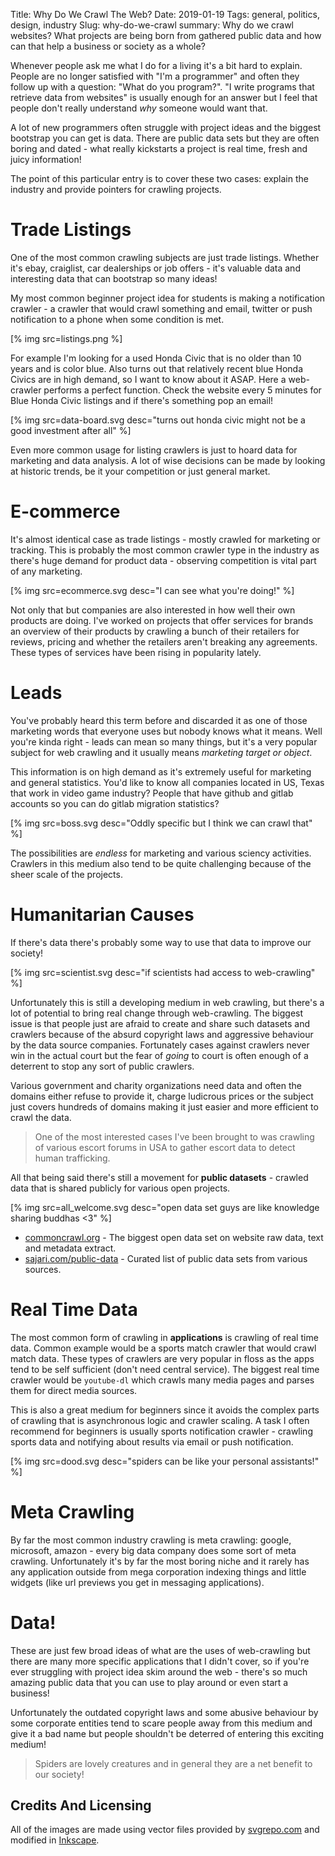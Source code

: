 Title: Why Do We Crawl The Web?
Date: 2019-01-19
Tags: general, politics, design, industry
Slug: why-do-we-crawl
summary: Why do we crawl websites? What projects are being born from gathered public data and how can that help a business or society as a whole?

Whenever people ask me what I do for a living it's a bit hard to explain. People are no longer satisfied with "I'm a programmer" and often they follow up with a question: "What do you program?". "I write programs that retrieve data from websites" is usually enough for an answer but I feel that people don't really understand _why_ someone would want that.

A lot of new programmers often struggle with project ideas and the biggest bootstrap you can get is data. There are public data sets but they are often boring and dated - what really kickstarts a project is real time, fresh and juicy information!

The point of this particular entry is to cover these two cases: explain the industry and provide pointers for crawling projects.

# Trade Listings

One of the most common crawling subjects are just trade listings. Whether it's ebay, craiglist, car dealerships or job offers - it's valuable data and interesting data that can bootstrap so many ideas!

My most common beginner project idea for students is making a notification crawler - a crawler that would crawl something and email, twitter or push notification to a phone when some condition is met.

[% img src=listings.png %]

For example I'm looking for a used Honda Civic that is no older than 10 years and is color blue. Also turns out that relatively recent blue Honda Civics are in high demand, so I want to know about it ASAP. Here a web-crawler performs a perfect function. Check the website every 5 minutes for Blue Honda Civic listings and if there's something pop an email!

[% img src=data-board.svg desc="turns out honda civic might not be a good investment after all" %]

Even more common usage for listing crawlers is just to hoard data for marketing and data analysis. A lot of wise decisions can be made by looking at historic trends, be it your competition or just general market.


# E-commerce

It's almost identical case as trade listings - mostly crawled for marketing or tracking. This is probably the most common crawler type in the industry as there's huge demand for product data - observing competition is vital part of any marketing.

[% img src=ecommerce.svg desc="I can see what you're doing!" %]

Not only that but companies are also interested in how well their own products are doing. I've worked on projects that offer services for brands an overview of their products by crawling a bunch of their retailers for reviews, pricing and whether the retailers aren't breaking any agreements. These types of services have been rising in popularity lately.

# Leads

You've probably heard this term before and discarded it as one of those marketing words that everyone uses but nobody knows what it means. Well you're kinda right - leads can mean so many things, but it's a very popular subject for web crawling and it usually means _marketing target or object_.

This information is on high demand as it's extremely useful for marketing and general statistics. You'd like to know all companies located in US, Texas that work in video game industry? People that have github and gitlab accounts so you can do gitlab migration statistics?

[% img src=boss.svg desc="Oddly specific but I think we can crawl that" %]

The possibilities are _endless_ for marketing and various sciency activities. Crawlers in this medium also tend to be quite challenging because of the sheer scale of the projects.

# Humanitarian Causes

If there's data there's probably some way to use that data to improve our society!

[% img src=scientist.svg desc="if scientists had access to web-crawling" %]

Unfortunately this is still a developing medium in web crawling, but there's a lot of potential to bring real change through web-crawling. The biggest issue is that people just are afraid to create and share such datasets and crawlers because of the absurd copyright laws and aggressive behaviour by the data source companies. Fortunately cases against crawlers never win in the actual court but the fear of _going_ to court is often enough of a deterrent to stop any sort of public crawlers.

Various government and charity organizations need data and often the domains either refuse to provide it, charge ludicrous prices or the subject just covers hundreds of domains making it just easier and more efficient to crawl the data.

> One of the most interested cases I've been brought to was crawling of various escort forums in USA to gather escort data to detect human trafficking.

All that being said there's still a movement for __public datasets__ - crawled data that is shared publicly for various open projects.

[% img src=all_welcome.svg desc="open data set guys are like knowledge sharing buddhas <3" %]

* [commoncrawl.org] - The biggest open data set on website raw data, text and metadata extract.
* [sajari.com/public-data] - Curated list of public data sets from various sources.

# Real Time Data

The most common form of crawling in __applications__ is crawling of real time data. Common example would be a sports match crawler that would crawl match data. These types of crawlers are very popular in floss as the apps tend to be self sufficient (don't need central service). The biggest real time crawler would be `youtube-dl` which crawls many media pages and parses them for direct media sources.

This is also a great medium for beginners since it avoids the complex parts of crawling that is asynchronous logic and crawler scaling. A task I often recommend for beginners is usually sports notification crawler - crawling sports data and notifying about results via email or push notification.

[% img src=dood.svg desc="spiders can be like your personal assistants!" %]

# Meta Crawling

By far the most common industry crawling is meta crawling: google, microsoft, amazon - every big data company does some sort of meta crawling. Unfortunately it's by far the most boring niche and it rarely has any application outside from mega corporation indexing things and little widgets (like url previews you get in messaging applications).


# Data!

These are just few broad ideas of what are the uses of web-crawling but there are many more specific applications that I didn't cover, so if you're ever struggling with project idea skim around the web - there's so much amazing public data that you can use to play around or even start a business!

Unfortunately the outdated copyright laws and some abusive behaviour by some corporate entities tend to scare people away from this medium and give it a bad name but people shouldn't be deterred of entering this exciting medium!

> Spiders are lovely creatures and in general they are a net benefit to our society!

## Credits And Licensing

All of the images are made using vector files provided by [svgrepo.com] and modified in [Inkscape].

[commoncrawl.org]: http://commoncrawl.org/the-data/
[sajari.com/public-data]: https://www.sajari.com/public-data
[svgrepo.com]: http://scvrepo.com
[Inkscape]: http://inkscape.org
